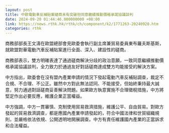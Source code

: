 ```yaml
---
layout: post
title: 中歐電動車反補貼案磋商未有突破但同意繼續推動價格承諾協議談判
date: 2024-09-20 01:44:46.000000000 +08:00
link: https://news.rthk.hk/rthk/ch/component/k2/1771263-20240920.htm
categories: rthk
---
```


商務部部長王文濤在歐盟總部會見歐委會執行副主席兼貿易委員東布羅夫斯基斯，就歐盟對華電動汽車反補貼案進行全面、深入、建設性的磋商。

商務部表示，雙方明確表達了通過磋商解決分歧的政治意願，一致同意繼續推動價格承諾協議談判，全力致力於通過友好對話磋商達成雙方均能接受的解決方案。

中方指出，歐委會在沒有盟內產業申請的情況下發起電動汽車反補貼調查，裁定不合規、不合理、不公正。雖然中方對此無法認同、不能接受，但始終秉持最大誠意，努力通過對話磋商妥善解決問題。如果歐方執意實施不合理徵稅措施，中方將堅定作出必要反應，維護企業正當權益。

中方強調，中方一貫審慎、克制使用貿易救濟措施，維護公平、自由貿易。對歐方發起的貿易救濟調查，都是應國內產業申請發起的，符合中國法律和世貿組織規則，並嚴格依法依規、公開透明地開展調查。中方有責任維護國內產業的正當訴求和合法權益。
